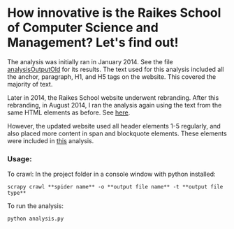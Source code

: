 # How innovative is the Raikes School of Computer Science and Management? Let's find out!

The analysis was initially ran in January 2014. See the file [analysisOutputOld](analysisResults/analysisOutput_Old.txt) for its results.
The text used for this analysis included all the anchor, paragraph, H1, and H5 tags on the website. This covered the majority of text.

Later in 2014, the Raikes School website underwent rebranding. After this rebranding, in August 2014, I  ran the analysis again using the text from the same HTML elements as before. See [here](analysisResults/analysisOutput_RebrandingOldTags.txt).

However, the updated website used all header elements 1-5 regularly, and also placed more content in span and blockquote elements. These elements were included in [this](analysisResults/analysisOutput_RebrandingMoreTags) analysis.


### Usage:

To crawl:
In the project folder in a console window with python installed:
```
scrapy crawl **spider name** -o **output file name** -t **output file type**
```
To run the analysis:
```
python analysis.py
```
